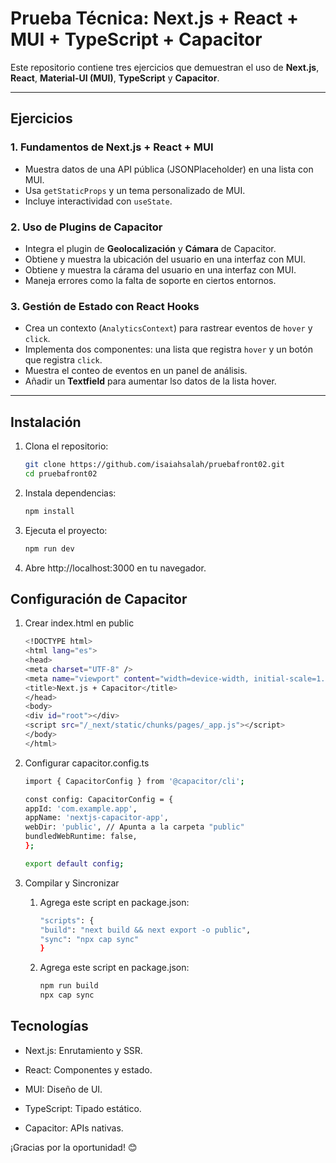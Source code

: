 # Prueba Técnica: Next.js + React + MUI + TypeScript + Capacitor

Este repositorio contiene tres ejercicios que demuestran el uso de **Next.js**, **React**, **Material-UI (MUI)**, **TypeScript** y **Capacitor**.

---

## Ejercicios

### 1. Fundamentos de Next.js + React + MUI

- Muestra datos de una API pública (JSONPlaceholder) en una lista con MUI.
- Usa `getStaticProps` y un tema personalizado de MUI.
- Incluye interactividad con `useState`.

### 2. Uso de Plugins de Capacitor

- Integra el plugin de **Geolocalización** y **Cámara** de Capacitor.
- Obtiene y muestra la ubicación del usuario en una interfaz con MUI.
- Obtiene y muestra la cárama del usuario en una interfaz con MUI.
- Maneja errores como la falta de soporte en ciertos entornos.

### 3. Gestión de Estado con React Hooks

- Crea un contexto (`AnalyticsContext`) para rastrear eventos de `hover` y `click`.
- Implementa dos componentes: una lista que registra `hover` y un botón que registra `click`.
- Muestra el conteo de eventos en un panel de análisis.
- Añadir un **Textfield** para aumentar lso datos de la lista hover.

---

## Instalación

1. Clona el repositorio:
   ```bash
   git clone https://github.com/isaiahsalah/pruebafront02.git
   cd pruebafront02
   ```
2. Instala dependencias:

   ```bash
   npm install
   ```

3. Ejecuta el proyecto:

   ```bash
   npm run dev
   ```

4. Abre http://localhost:3000 en tu navegador.

## Configuración de Capacitor

1. Crear index.html en public

   ```bash
   <!DOCTYPE html>
   <html lang="es">
   <head>
   <meta charset="UTF-8" />
   <meta name="viewport" content="width=device-width, initial-scale=1.0" />
   <title>Next.js + Capacitor</title>
   </head>
   <body>
   <div id="root"></div>
   <script src="/_next/static/chunks/pages/_app.js"></script>
   </body>
   </html>
   ```

2. Configurar capacitor.config.ts

   ```bash
   import { CapacitorConfig } from '@capacitor/cli';

   const config: CapacitorConfig = {
   appId: 'com.example.app',
   appName: 'nextjs-capacitor-app',
   webDir: 'public', // Apunta a la carpeta "public"
   bundledWebRuntime: false,
   };

   export default config;
   ```

3. Compilar y Sincronizar
   1. Agrega este script en package.json:
      ```bash
      "scripts": {
      "build": "next build && next export -o public",
      "sync": "npx cap sync"
      }
      ```
   2. Agrega este script en package.json:
      ```bash
      npm run build
      npx cap sync
      ```

## Tecnologías

- Next.js: Enrutamiento y SSR.

- React: Componentes y estado.

- MUI: Diseño de UI.

- TypeScript: Tipado estático.

- Capacitor: APIs nativas.

¡Gracias por la oportunidad! 😊

